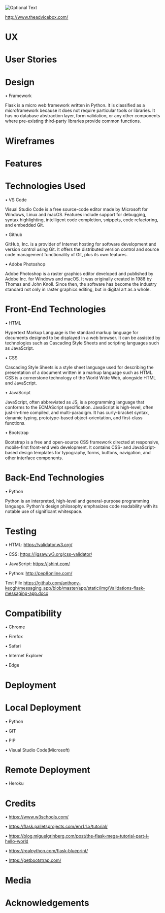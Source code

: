 ![Optional Text](../master/app/static/img/theadvicebox-screenshot.PNG)

http://www.theadvicebox.com/    

# UX


# User Stories


# Design

• Framework

Flask is a micro web framework written in Python. It is classified as a microframework because it does not require particular tools or libraries. It has no database abstraction layer, form validation, or any other components where pre-existing third-party libraries provide common functions.


# Wireframes


# Features


# Technologies Used

• VS Code

Visual Studio Code is a free source-code editor made by Microsoft for Windows, Linux and macOS. Features include support for debugging, syntax highlighting, intelligent code completion, snippets, code refactoring, and embedded Git.

• Github

GitHub, Inc. is a provider of Internet hosting for software development and version control using Git. It offers the distributed version control and source code management functionality of Git, plus its own features.

• Adobe Photoshop

Adobe Photoshop is a raster graphics editor developed and published by Adobe Inc. for Windows and macOS. It was originally created in 1988 by Thomas and John Knoll. Since then, the software has become the industry standard not only in raster graphics editing, but in digital art as a whole.

   # Front-End Technologies
   
   • HTML
   
   Hypertext Markup Language is the standard markup language for documents designed to be displayed in a web browser. It can be assisted by technologies such as Cascading Style Sheets and scripting languages such as JavaScript.
   
   • CSS
   
   Cascading Style Sheets is a style sheet language used for describing the presentation of a document written in a markup language such as HTML. CSS is a cornerstone technology of the World Wide Web, alongside HTML and JavaScript.
   
   • JavaScript
   
   JavaScript, often abbreviated as JS, is a programming language that conforms to the ECMAScript specification. JavaScript is high-level, often just-in-time compiled, and multi-paradigm. It has curly-bracket syntax, dynamic typing, prototype-based object-orientation, and first-class functions.
   
   • Bootstrap
   
   Bootstrap is a free and open-source CSS framework directed at responsive, mobile-first front-end web development. It contains CSS- and JavaScript-based design templates for typography, forms, buttons, navigation, and other interface components.
   
   # Back-End Technologies
   
   • Python
   
   Python is an interpreted, high-level and general-purpose programming language. Python's design philosophy emphasizes code readability with its notable use of significant whitespace.
   
# Testing


• HTML: https://validator.w3.org/


• CSS: https://jigsaw.w3.org/css-validator/


• JavaScript: https://jshint.com/


• Python: http://pep8online.com/


Test File
https://github.com/anthony-keogh/messaging_app/blob/master/app/static/img/Validations-flask-messaging-app.docx



# Compatibility

• Chrome

• Firefox

• Safari

• Internet Explorer

• Edge


# Deployment

  # Local Deployment
  
  • Python

  • GIT

  • PIP

  • Visual Studio Code(Microsoft)
  
  # Remote Deployment
  
  • Heroku
  
# Credits

• https://www.w3schools.com/

• https://flask.palletsprojects.com/en/1.1.x/tutorial/

• https://blog.miguelgrinberg.com/post/the-flask-mega-tutorial-part-i-hello-world

• https://realpython.com/flask-blueprint/

• https://getbootstrap.com/

# Media

# Acknowledgements
